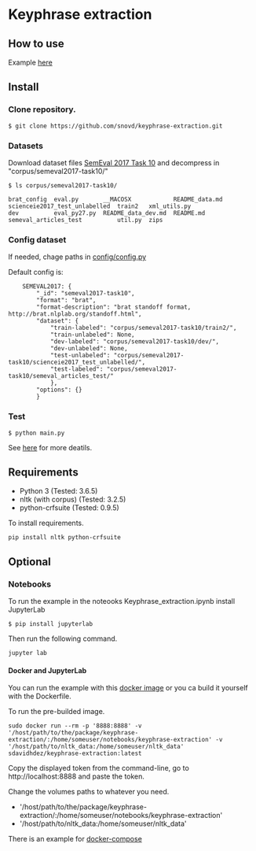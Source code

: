 # Keyphrase extraction

## How to use 

Example [here](https://github.com/snovd/keyphrase-extraction/blob/master/Keyphrase_extraction.ipynb)

## Install 

### Clone repository.

```
$ git clone https://github.com/snovd/keyphrase-extraction.git
```

### Datasets
Download dataset files [SemEval 2017 Task 10](https://scienceie.github.io/resources.html) and decompress in "corpus/semeval2017-task10/"

```
$ ls corpus/semeval2017-task10/

brat_config  eval.py       __MACOSX            README_data.md  scienceie2017_test_unlabelled  train2   xml_utils.py
dev          eval_py27.py  README_data_dev.md  README.md       semeval_articles_test          util.py  zips
```
### Config dataset

If needed, chage paths in [config/config.py](https://github.com/snovd/keyphrase-extraction/blob/master/config/config.py) 

Default config is:

```
    SEMEVAL2017: {
        "_id": "semeval2017-task10",
        "format": "brat",
        "format-description": "brat standoff format, http://brat.nlplab.org/standoff.html",
        "dataset": {
            "train-labeled": "corpus/semeval2017-task10/train2/",
            "train-unlabeled": None,
            "dev-labeled": "corpus/semeval2017-task10/dev/",
            "dev-unlabeled": None,
            "test-unlabeled": "corpus/semeval2017-task10/scienceie2017_test_unlabelled/",
            "test-labeled": "corpus/semeval2017-task10/semeval_articles_test/"
            },
        "options": {}
        }
```
### Test

```
$ python main.py
```

See [here](https://github.com/snovd/keyphrase-extraction/blob/master/Keyphrase_extraction.ipynb) for more deatils.

## Requirements 

 - Python 3 (Tested: 3.6.5)
 - nltk (with corpus) (Tested: 3.2.5)
 - python-crfsuite (Tested: 0.9.5)
 
To install requirements.

```
pip install nltk python-crfsuite
```

## Optional

### Notebooks

To run the example in the noteooks Keyphrase_extraction.ipynb install JupyterLab

```
$ pip install jupyterlab
```

Then run the following command. 

```
jupyter lab
```

#### Docker and JupyterLab

You can run the example with this [docker image](https://hub.docker.com/r/sdavidhdez/keyphrase-extraction/) or you ca build it yourself with the Dockerfile.

To run the pre-builded image.

```
sudo docker run --rm -p '8888:8888' -v '/host/path/to/the/package/keyphrase-extraction/:/home/someuser/notebooks/keyphrase-extraction' -v '/host/path/to/nltk_data:/home/someuser/nltk_data' sdavidhdez/keyphrase-extraction:latest
```

Copy the displayed token from the command-line, go to http://localhost:8888 and paste the token. 

Change the volumes paths to whatever you need.
 - '/host/path/to/the/package/keyphrase-extraction/:/home/someuser/notebooks/keyphrase-extraction'
 - '/host/path/to/nltk_data:/home/someuser/nltk_data'
 
 There is an example for [docker-compose](https://github.com/snovd/keyphrase-extraction/blob/master/docker-compose.yml)
 
 



